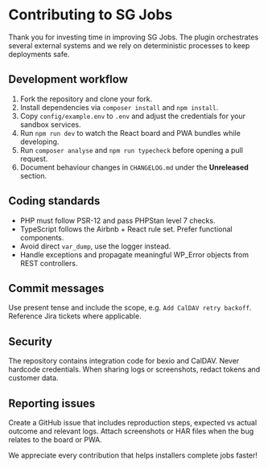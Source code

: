 # Contributing to SG Jobs

Thank you for investing time in improving SG Jobs. The plugin orchestrates several external systems and we rely on deterministic processes to keep deployments safe.

## Development workflow

1. Fork the repository and clone your fork.
2. Install dependencies via `composer install` and `npm install`.
3. Copy `config/example.env` to `.env` and adjust the credentials for your sandbox services.
4. Run `npm run dev` to watch the React board and PWA bundles while developing.
5. Run `composer analyse` and `npm run typecheck` before opening a pull request.
6. Document behaviour changes in `CHANGELOG.md` under the **Unreleased** section.

## Coding standards

- PHP must follow PSR-12 and pass PHPStan level 7 checks.
- TypeScript follows the Airbnb + React rule set. Prefer functional components.
- Avoid direct `var_dump`, use the logger instead.
- Handle exceptions and propagate meaningful WP_Error objects from REST controllers.

## Commit messages

Use present tense and include the scope, e.g. `Add CalDAV retry backoff`. Reference Jira tickets where applicable.

## Security

The repository contains integration code for bexio and CalDAV. Never hardcode credentials. When sharing logs or screenshots, redact tokens and customer data.

## Reporting issues

Create a GitHub issue that includes reproduction steps, expected vs actual outcome and relevant logs. Attach screenshots or HAR files when the bug relates to the board or PWA.

We appreciate every contribution that helps installers complete jobs faster!
